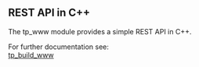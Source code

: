## REST API in C++
The tp_www module provides a simple REST API in C++.

For further documentation see:  
[tp_build_www](https://github.com/tdp-libs/tp_build_www/)
